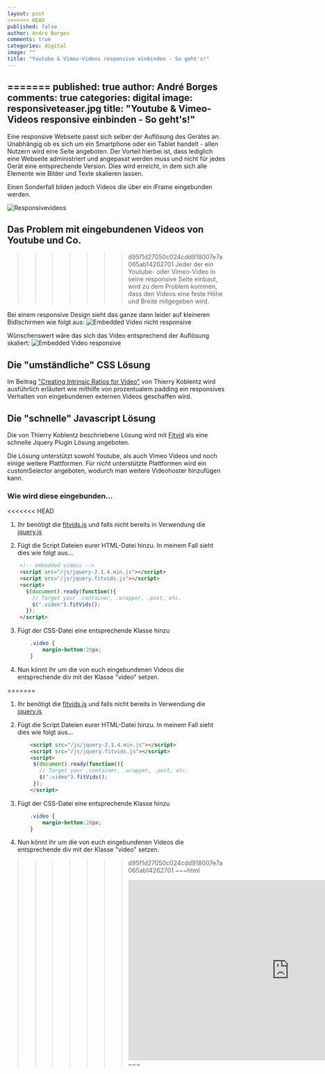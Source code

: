 ```yaml
---
layout: post
<<<<<<< HEAD
published: false
author: André Borges
comments: true
categories: digital
image: ""
title: "Youtube & Vimeo-Videos responsive einbinden - So geht's!"
---
```


=======
published: true
author: André Borges
comments: true
categories: digital
image: responsiveteaser.jpg
title: "Youtube & Vimeo-Videos responsive einbinden - So geht's!"
---



Eine responsive Webseite passt sich selber der Auflösung des Gerätes an. Unabhängig ob es sich um ein Smartphone oder ein Tablet handelt - allen Nutzern wird eine Seite angeboten. Der Vorteil hierbei ist, dass lediglich eine Webseite administriert und angepasst werden muss und nicht für jedes Gerät eine entsprechende Version. Dies wird erreicht, in dem sich alle Elemente wie Bilder und Texte skalieren lassen. 

Einen Sonderfall bilden jedoch Videos die über ein iFrame eingebunden werden.

![Responsivevideos]({{site.baseurl}}/images/responsiveteaser.jpg)


## Das Problem mit eingebundenen Videos von Youtube und Co.
>>>>>>> d95f1d27050c024cdd918007e7a065ab14262701
Jeder der ein Youtube- oder Vimeo-Video in seine responsive Seite einbaut, wird zu dem Problem kommen, dass den Videos eine feste Höhe und Breite mitgegeben wird.

Bei einem responsive Design sieht das ganze dann leider auf kleineren Bidlschirmen wie folgt aus:
![Embedded Video nicht responsive]({{site.baseurl}}/images/videononresponsiv.jpg)

Wünschenswert wäre das sich das Video entsprechend der Auflösung skaliert:
![Embedded Video responsive]({{site.baseurl}}/images/videoresponsive.png)

## Die "umständliche" CSS Lösung
Im Beitrag ["Creating Intrinsic Ratios for Video"](http://alistapart.com/article/creating-intrinsic-ratios-for-video) von Thierry Koblentz wird ausführlich erläutert wie mithilfe von prozentualem padding ein responsives Verhalten von eingebundenen externen Videos geschaffen wird.

## Die "schnelle" Javascript Lösung
Die von Thierry Koblentz beschriebene Lösung wird mit [Fitvid](http://fitvidsjs.com/) als eine schnelle Jquery Plugin Lösung angeboten.

Die Lösung unterstützt sowohl Youtube, als auch Vimeo Videos und noch einige weitere Plattformen. Für nicht unterstützte Plattformen wird ein customSelector angeboten, wodurch man weitere Videohoster hinzufügen kann.

### Wie wird diese eingebunden...
<<<<<<< HEAD

1.  Ihr benötigt die [fitvids.js](https://github.com/davatron5000/FitVids.js/blob/master/jquery.fitvids.js) und falls nicht bereits in Verwendung die [jquery.js](https://jquery.com/download/)

2.  Fügt die Script Dateien eurer HTML-Datei hinzu. In meinem Fall sieht dies wie folgt aus...

   ~~~html
       <!-- embedded videos -->
       <script src="/js/jquery-2.1.4.min.js"></script>
       <script src="/js/jquery.fitvids.js"></script>
       <script>
         $(document).ready(function(){
           // Target your .container, .wrapper, .post, etc.
           $(".video").fitVids();
         });
       </script>
   ~~~

3.  Fügt der CSS-Datei eine entsprechende Klasse hinzu

    ~~~css
        .video {
            margin-bottom:20px;
        }
    ~~~

4.  Nun könnt ihr um die von euch eingebundenen Videos die entsprechende div mit der Klasse "video" setzen.

=======

1.  Ihr benötigt die [fitvids.js](https://github.com/davatron5000/FitVids.js/blob/master/jquery.fitvids.js) und falls nicht bereits in Verwendung die [jquery.js](https://jquery.com/download/)

2.  Fügt die Script Dateien eurer HTML-Datei hinzu. In meinem Fall sieht dies wie folgt aus...

    ~~~html
        <script src="/js/jquery-2.1.4.min.js"></script>
        <script src="/js/jquery.fitvids.js"></script>
        <script>
         $(document).ready(function(){
           // Target your .container, .wrapper, .post, etc.
           $(".video").fitVids();
         });
        </script>
    ~~~

3.  Fügt der CSS-Datei eine entsprechende Klasse hinzu

    ~~~css
        .video {
            margin-bottom:20px;
        }
    ~~~

4.  Nun könnt ihr um die von euch eingebundenen Videos die entsprechende div mit der Klasse "video" setzen.

>>>>>>> d95f1d27050c024cdd918007e7a065ab14262701
    ~~~html
        <div class="video">
        <iframe width="740" height="415" 	src="https://www.youtube.com/embed/UF8uR6Z6KLc" frameborder="0" allowfullscreen>     </iframe>
        </div>
    ~~~
